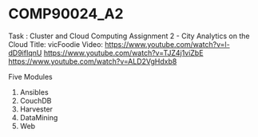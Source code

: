# COMP90024_A2
Task : 
  Cluster	and	Cloud	Computing	Assignment	2	-	City	Analytics	on	the	Cloud
Title:
  vicFoodie
Video:
  https://www.youtube.com/watch?v=l-dD9ifIqnU
  https://www.youtube.com/watch?v=TJZ4j1viZbE
  https://www.youtube.com/watch?v=ALD2VgHdxb8

Five Modules
1. Ansibles
2. CouchDB
3. Harvester
4. DataMining
5. Web
